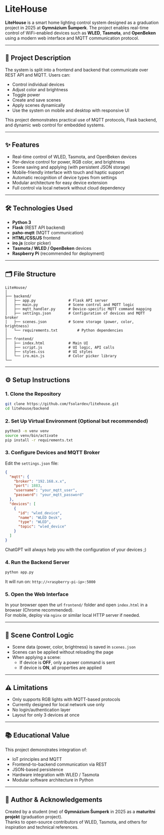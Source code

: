 # LiteHouse

**LiteHouse** is a smart home lighting control system designed as a graduation project in 2025 at **Gymnázium Šumperk**. The project enables real-time control of WiFi-enabled devices such as **WLED**, **Tasmota**, and **OpenBeken** using a modern web interface and MQTT communication protocol.

---

## 🧠 Project Description

The system is split into a frontend and backend that communicate over REST API and MQTT. Users can:

- Control individual devices
- Adjust color and brightness
- Toggle power
- Create and save scenes
- Apply scenes dynamically
- Use the system on mobile and desktop with responsive UI

This project demonstrates practical use of MQTT protocols, Flask backend, and dynamic web control for embedded systems.

---

## ✨ Features

- Real-time control of WLED, Tasmota, and OpenBeken devices
- Per-device control for power, RGB color, and brightness
- Scene saving and applying (with persistent JSON storage)
- Mobile-friendly interface with touch and haptic support
- Automatic recognition of device types from settings
- Modular architecture for easy device extension
- Full control via local network without cloud dependency

---

## 🛠️ Technologies Used

- **Python 3**
- **Flask** (REST API backend)
- **paho-mqtt** (MQTT communication)
- **HTML/CSS/JS** frontend
- **iro.js** (color picker)
- **Tasmota / WLED / OpenBeken** devices
- **Raspberry Pi** (recommended for deployment)

---

## 🗂️ File Structure

```
LiteHouse/
│
├── backend/
│   ├── app.py               # Flask API server
│   ├── main.py              # Scene control and MQTT logic
│   ├── mqtt_handler.py      # Device-specific MQTT command mapping
│   ├── settings.json        # Configuration of devices and MQTT broker
│   ├── scenes.json          # Scene storage (power, color, brightness)
│   └── requirements.txt         # Python dependencies
│
├── frontend/
│   ├── index.html           # Main UI
│   ├── script.js            # UI logic, API calls
│   ├── styles.css           # UI styles
│   └── iro.min.js           # Color picker library
└──
```

---

## ⚙️ Setup Instructions

### 1. Clone the Repository

```bash
git clone https://github.com/fsolardev/litehouse.git
cd litehouse/backend
```

### 2. Set Up Virtual Environment (Optional but recommended)

```bash
python3 -m venv venv
source venv/bin/activate
pip install -r requirements.txt
```

### 3. Configure Devices and MQTT Broker

Edit the `settings.json` file:

```json
{
  "mqtt": {
    "broker": "192.168.x.x",
    "port": 1883,
    "username": "your_mqtt_user",
    "password": "your_mqtt_password"
  },
  "devices": [
    {
      "id": "wled_device",
      "name": "WLED Desk",
      "type": "WLED",
      "topic": "wled_device"
    }
  ]
}
```
ChatGPT will always help you with the configuration of your devices ;)

### 4. Run the Backend Server

```bash
python app.py
```

It will run on: `http://<raspberry-pi-ip>:5000`

### 5. Open the Web Interface

In your browser open the url `frontend/` folder and open `index.html` in a browser (Chrome recommended).  
For mobile, deploy via `nginx` or similar local HTTP server if needed.

---

## 🚦 Scene Control Logic

- Scene data (power, color, brightness) is saved in `scenes.json`
- Scenes can be applied without reloading the page
- When applying a scene:
  - If device is **OFF**, only a power command is sent
  - If device is **ON**, all properties are applied

---

## ⚠️ Limitations

- Only supports RGB lights with MQTT-based protocols
- Currently designed for local network use only
- No login/authentication layer
- Layout for only 3 devices at once

---

## 📚 Educational Value

This project demonstrates integration of:

- IoT principles and MQTT
- Frontend-to-backend communication via REST
- JSON-based persistence
- Hardware integration with WLED / Tasmota
- Modular software architecture in Python

---

## 🏫 Author & Acknowledgements

Created by a student (me) of **Gymnázium Šumperk** in 2025 as a **maturitní projekt** (graduation project).  
Thanks to open-source contributors of WLED, Tasmota, and others for inspiration and technical references.
